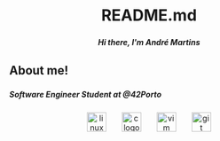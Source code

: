 <h1 align="center">README.md</h1>

###

<h5 align="center">Hi there, I'm André Martins</h5>

###

<h2 align="left">About me!</h2>

###

<h5 align="left">Software Engineer Student at @42Porto</h5>

###

<p align="left"></p>

###

<div align="center">
  <img src="https://skillicons.dev/icons?i=linux" height="35" alt="linux logo"  />
  <img width="20" />
  <img src="https://skillicons.dev/icons?i=c" height="35" alt="c logo"  />
  <img width="20" />
  <img src="https://skillicons.dev/icons?i=vim" height="35" alt="vim logo"  />
  <img width="20" />
  <img src="https://skillicons.dev/icons?i=git" height="35" alt="git logo"  />
</div>

###
